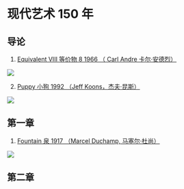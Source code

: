 # 现代艺术 150 年
## 导论
1. [Equivalent VIII  等价物 8 1966 （ Carl Andre 卡尔·安德烈）](http://www.tate.org.uk/art/artworks/andre-equivalent-viii-t01534)

![](./_image/2021-04-04/2021-04-04-22-46-26.jpg)

2. [Puppy 小狗 1992 （Jeff Koons，杰夫·昆斯）](https://www.guggenheim.org/artwork/48)

![](./_image/2021-04-04/2021-04-04-22-47-22.jpg)
## 第一章
1. [Fountain 泉  1917 （Marcel Duchamp, 马塞尔·杜尚）](https://en.wikipedia.org/wiki/Fountain_(Duchamp))

![](./_image/2021-04-04/2021-04-05-18-18-36.jpg)
## 第二章
